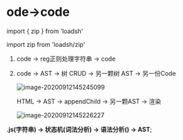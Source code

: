 # ode->code

import { zip } from 'loadsh'

import zip from 'loadsh/zip'

1. code -> reg正则处理字符串 -> code

2. code -> AST -> 树 CRUD -> 另一颗树 AST -> 另一份Code

   ![image-20200912145245099](E:\react-hooks-learn\100\js基础\babel\readme.assets\image-20200912145245099.png)

   HTML -> AST -> appendChild -> 另一颗AST -> 渲染

   ![image-20200912145226227](E:\react-hooks-learn\100\js基础\babel\readme.assets\image-20200912145226227.png)



**.js(字符串) -> 状态机(词法分析) -> 语法分析() -> AST**;

